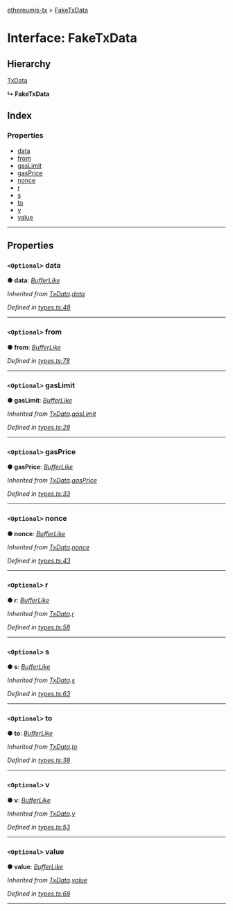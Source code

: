 [ethereumjs-tx](../README.md) > [FakeTxData](../interfaces/faketxdata.md)

# Interface: FakeTxData

## Hierarchy

[TxData](txdata.md)

**↳ FakeTxData**

## Index

### Properties

- [data](faketxdata.md#data)
- [from](faketxdata.md#from)
- [gasLimit](faketxdata.md#gaslimit)
- [gasPrice](faketxdata.md#gasprice)
- [nonce](faketxdata.md#nonce)
- [r](faketxdata.md#r)
- [s](faketxdata.md#s)
- [to](faketxdata.md#to)
- [v](faketxdata.md#v)
- [value](faketxdata.md#value)

---

## Properties

<a id="data"></a>

### `<Optional>` data

**● data**: _[BufferLike](../#bufferlike)_

_Inherited from [TxData](txdata.md).[data](txdata.md#data)_

_Defined in [types.ts:48](https://github.com/ethereumjs/ethereumjs-vm/blob/7d27b6f/packages/tx/src/types.ts#L48)_

---

<a id="from"></a>

### `<Optional>` from

**● from**: _[BufferLike](../#bufferlike)_

_Defined in [types.ts:78](https://github.com/ethereumjs/ethereumjs-vm/blob/7d27b6f/packages/tx/src/types.ts#L78)_

---

<a id="gaslimit"></a>

### `<Optional>` gasLimit

**● gasLimit**: _[BufferLike](../#bufferlike)_

_Inherited from [TxData](txdata.md).[gasLimit](txdata.md#gaslimit)_

_Defined in [types.ts:28](https://github.com/ethereumjs/ethereumjs-vm/blob/7d27b6f/packages/tx/src/types.ts#L28)_

---

<a id="gasprice"></a>

### `<Optional>` gasPrice

**● gasPrice**: _[BufferLike](../#bufferlike)_

_Inherited from [TxData](txdata.md).[gasPrice](txdata.md#gasprice)_

_Defined in [types.ts:33](https://github.com/ethereumjs/ethereumjs-vm/blob/7d27b6f/packages/tx/src/types.ts#L33)_

---

<a id="nonce"></a>

### `<Optional>` nonce

**● nonce**: _[BufferLike](../#bufferlike)_

_Inherited from [TxData](txdata.md).[nonce](txdata.md#nonce)_

_Defined in [types.ts:43](https://github.com/ethereumjs/ethereumjs-vm/blob/7d27b6f/packages/tx/src/types.ts#L43)_

---

<a id="r"></a>

### `<Optional>` r

**● r**: _[BufferLike](../#bufferlike)_

_Inherited from [TxData](txdata.md).[r](txdata.md#r)_

_Defined in [types.ts:58](https://github.com/ethereumjs/ethereumjs-vm/blob/7d27b6f/packages/tx/src/types.ts#L58)_

---

<a id="s"></a>

### `<Optional>` s

**● s**: _[BufferLike](../#bufferlike)_

_Inherited from [TxData](txdata.md).[s](txdata.md#s)_

_Defined in [types.ts:63](https://github.com/ethereumjs/ethereumjs-vm/blob/7d27b6f/packages/tx/src/types.ts#L63)_

---

<a id="to"></a>

### `<Optional>` to

**● to**: _[BufferLike](../#bufferlike)_

_Inherited from [TxData](txdata.md).[to](txdata.md#to)_

_Defined in [types.ts:38](https://github.com/ethereumjs/ethereumjs-vm/blob/7d27b6f/packages/tx/src/types.ts#L38)_

---

<a id="v"></a>

### `<Optional>` v

**● v**: _[BufferLike](../#bufferlike)_

_Inherited from [TxData](txdata.md).[v](txdata.md#v)_

_Defined in [types.ts:53](https://github.com/ethereumjs/ethereumjs-vm/blob/7d27b6f/packages/tx/src/types.ts#L53)_

---

<a id="value"></a>

### `<Optional>` value

**● value**: _[BufferLike](../#bufferlike)_

_Inherited from [TxData](txdata.md).[value](txdata.md#value)_

_Defined in [types.ts:68](https://github.com/ethereumjs/ethereumjs-vm/blob/7d27b6f/packages/tx/src/types.ts#L68)_

---
